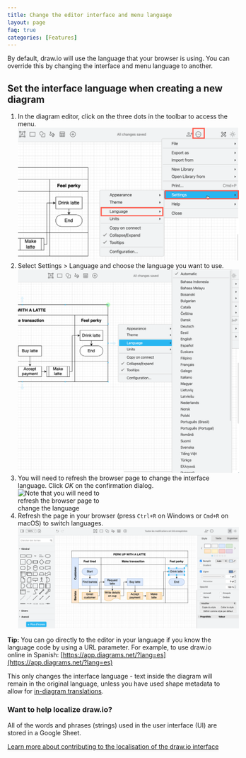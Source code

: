 ```yaml
---
title: Change the editor interface and menu language
layout: page
faq: true
categories: [Features]
---
```


By default, draw.io will use the language that your browser is using. You can override this by changing the interface and menu language to another. 

## Set the interface language when creating a new diagram

1. In the diagram editor, click on the three dots in the toolbar to access the menu.
<br /><img src="/assets/img/blog/interface-language.png" style="width=100%;max-width:500px;height:auto;" alt="Choose a new language via the menu - Settings > Language">
2. Select Settings > Language and choose the language you want to use. 
<br /><img src="/assets/img/blog/interface-language-select.png" style="width=100%;max-width:500px;height:auto;" alt="Select a new language from the list">
3. You will need to refresh the browser page to change the interface language. Click _OK_ on the confirmation dialog.
<br /><img src="/assets/img/blog/interface-language-change-confirmation.png" style="width=100%;max-width:200px;height:auto;" alt="Note that you will need to refresh the browser page to change the language">
4. Refresh the page in your browser (press ``Ctrl+R`` on Windows or ``Cmd+R`` on macOS) to switch languages. 
<br /><img src="/assets/img/blog/interface-language-french.png" style="width=100%;max-width:500px;height:auto;" alt="After refreshing the browser page, the diagram editor interface will be in your selected language">

**Tip:** You can go directly to the editor in your language if you know the language code by using a URL parameter. For example, to use draw.io online in Spanish: [https://app.diagrams.net/?lang=es](https://app.diagrams.net/?lang=es)

This only changes the interface language - text inside the diagram will remain in the original language, unless you have used shape metadata to allow for [in-diagram translations](/blog/translate-diagrams.html).

### Want to help localize draw.io?

All of the words and phrases (strings) used in the user interface (UI) are stored in a Google Sheet. 

[Learn more about contributing to the localisation of the draw.io interface](/blog/translate-diagrams.html)